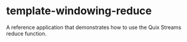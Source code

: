 # template-windowing-reduce
A reference application that demonstrates how to use the Quix Streams reduce function.
